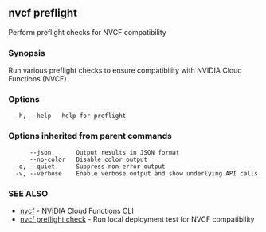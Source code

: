 ## nvcf preflight

Perform preflight checks for NVCF compatibility

### Synopsis

Run various preflight checks to ensure compatibility with NVIDIA Cloud Functions (NVCF).

### Options

```
  -h, --help   help for preflight
```

### Options inherited from parent commands

```
      --json       Output results in JSON format
      --no-color   Disable color output
  -q, --quiet      Suppress non-error output
  -v, --verbose    Enable verbose output and show underlying API calls
```

### SEE ALSO

* [nvcf](nvcf.md)	 - NVIDIA Cloud Functions CLI
* [nvcf preflight check](nvcf_preflight_check.md)	 - Run local deployment test for NVCF compatibility

